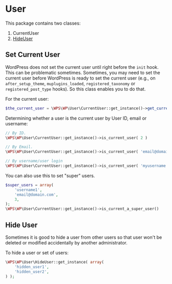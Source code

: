 # User

This package contains two classes:
1. CurrentUser
1. [HideUser](https://wpsmith.net/2019/hiding-an-user-in-the-wordpress-admin/)

## Set Current User

WordPress does not set the current user until right before the `init` hook. This can be problematic sometimes.
Sometimes, you may need to set the current user before WordPress is ready to set the current user (e.g., on `after_setup_theme`, `muplugins_loaded`, `registered_taxonomy` or `registered_post_type` hooks). So this class enables you to do that.

For the current user:
```php
$the_current_user = \WPS\WP\User\CurrentUser::get_instance()->get_current_user();
```

Determining whether a user is the current user by User ID, email or username:
```php
// By ID.
\WPS\WP\User\CurrentUser::get_instance()->is_current_user( 2 )

// By Email.
\WPS\WP\User\CurrentUser::get_instance()->is_current_user( 'email@domain.com' )

// By username/user login
\WPS\WP\User\CurrentUser::get_instance()->is_current_user( 'myusername' )
```

You can also use this to set "super" users.
```php
$super_users = array(
    'username1',
    'email@domain.com',
    3,
);
\WPS\WP\User\CurrentUser::get_instance()->is_current_a_super_user()
```

## Hide User

Sometimes it is good to hide a user from other users so that user won't be deleted or modified accidentally by another administrator.

To hide a user or set of users:

```php
\WPS\WP\User\HideUser::get_instance( array(
    'hidden_user1',
    'hidden_user2',
) );
```